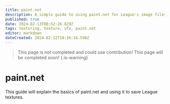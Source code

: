 ```yaml
---
title: paint.net
description: A simple guide to using paint.net for League's image files.
published: true
date: 2024-02-13T00:52:26.829Z
tags: texturing, texture, vfx, paint.net
editor: markdown
dateCreated: 2024-02-12T10:16:16.598Z
---
```


> This page is not completed and could use contribution!
> This page will be completed soon!
>{.is-warning}
# paint<span></span>.net
This guide will explain the basics of paint<span>.net and using it to save League textures.